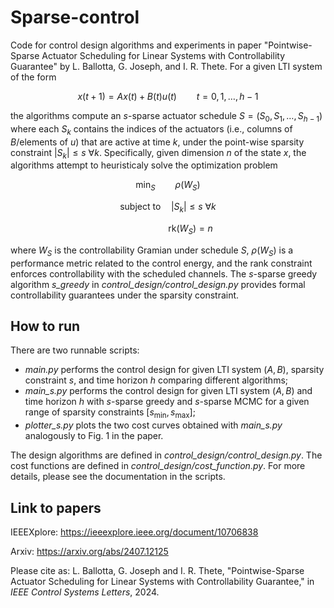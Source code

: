 # Sparse-control
Code for control design algorithms and experiments in paper "Pointwise-Sparse Actuator Scheduling for Linear Systems with Controllability Guarantee" by L. Ballotta, G. Joseph, and I. R. Thete.
For a given LTI system of the form

$$ x(t+1) = Ax(t) + B(t)u(t) \qquad t = 0,1,\dots, h-1$$

the algorithms compute an $s$-sparse actuator schedule $S = (S_0, S_1, \dots, S_{h-1})$ where each $S_k$ contains the indices of the actuators (i.e., columns of $B$/elements of $u$) that are active at time $k$, under the point-wise sparsity constraint $|S_k| \le s \ \forall k$.
Specifically, given dimension $n$ of the state $x$, the algorithms attempt to heuristicaly solve the optimization problem

$$ \min_S \qquad \rho(W_S)$$

$$ \mbox{subject to} \quad |S_k| \le s \ \forall k $$

$$ \hspace{2cm}      \mathrm{rk}(W_S) = n$$

where $W_S$ is the controllability Gramian under schedule $S$, $\rho(W_S)$ is a performance metric related to the control energy, and the rank constraint enforces controllability with the scheduled channels.
The $s$-sparse greedy algorithm _s_greedy_ in _control_design/control_design.py_ provides formal controllability guarantees under the sparsity constraint.

## How to run
There are two runnable scripts:
- _main.py_ performs the control design for given LTI system ($A,B$), sparsity constraint $s$, and time horizon $h$ comparing different algorithms;
- _main_s.py_ performs the control design for given LTI system ($A,B$) and time horizon $h$ with $s$-sparse greedy and $s$-sparse MCMC for a given range of sparsity constraints $[s_\text{min},s_\text{max}]$;
- _plotter_s.py_ plots the two cost curves obtained with _main_s.py_ analogously to Fig. 1 in the paper.

The design algorithms are defined in _control_design/control_design.py_.
The cost functions are defined in _control_design/cost_function.py_.
For more details, please see the documentation in the scripts.

## Link to papers
IEEEXplore: https://ieeexplore.ieee.org/document/10706838

Arxiv: https://arxiv.org/abs/2407.12125

Please cite as: L. Ballotta, G. Joseph and I. R. Thete, "Pointwise-Sparse Actuator Scheduling for Linear Systems with Controllability Guarantee," in _IEEE Control Systems Letters_, 2024.
